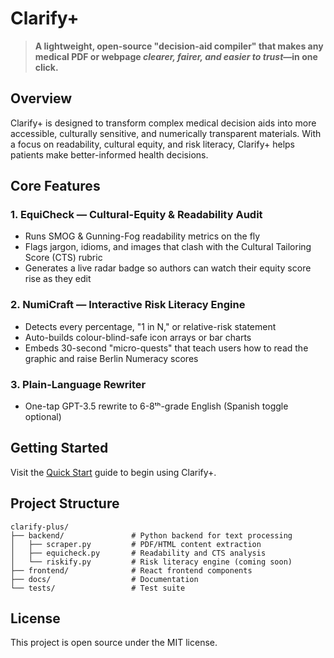 # Clarify+

> **A lightweight, open-source "decision-aid compiler" that makes any medical PDF or webpage *clearer, fairer, and easier to trust*—in one click.**

## Overview

Clarify+ is designed to transform complex medical decision aids into more accessible, culturally sensitive, and numerically transparent materials. With a focus on readability, cultural equity, and risk literacy, Clarify+ helps patients make better-informed health decisions.

## Core Features

### 1. EquiCheck — Cultural-Equity & Readability Audit
* Runs SMOG & Gunning-Fog readability metrics on the fly
* Flags jargon, idioms, and images that clash with the Cultural Tailoring Score (CTS) rubric
* Generates a live radar badge so authors can watch their equity score rise as they edit

### 2. NumiCraft — Interactive Risk Literacy Engine
* Detects every percentage, "1 in N," or relative-risk statement
* Auto-builds colour-blind-safe icon arrays or bar charts
* Embeds 30-second "micro-quests" that teach users how to read the graphic and raise Berlin Numeracy scores

### 3. Plain-Language Rewriter
* One-tap GPT-3.5 rewrite to 6-8ᵗʰ-grade English (Spanish toggle optional)

## Getting Started

Visit the [Quick Start](getting-started/quick-start.md) guide to begin using Clarify+.

## Project Structure

```
clarify-plus/
├── backend/               # Python backend for text processing
│   ├── scraper.py         # PDF/HTML content extraction
│   ├── equicheck.py       # Readability and CTS analysis
│   └── riskify.py         # Risk literacy engine (coming soon)
├── frontend/              # React frontend components
├── docs/                  # Documentation
└── tests/                 # Test suite
```

## License

This project is open source under the MIT license.
